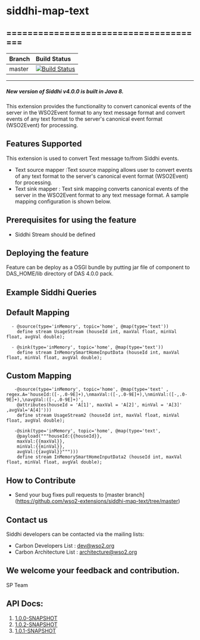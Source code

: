 # siddhi-map-text
======================================
---
|  Branch | Build Status |
| :------ |:------------ | 
| master  | [![Build Status](https://wso2.org/jenkins/view/All%20Builds/job/siddhi/job/siddhi-map-text/badge/icon)](https://wso2.org/jenkins/view/All%20Builds/job/siddhi/job/siddhi-map-text/) |
---
##### New version of Siddhi v4.0.0 is built in Java 8.

This extension provides the functionality to convert canonical events of the server in the WSO2Event format to any text message format
and convert events of any text format to the server's canonical event format (WSO2Event) for processing.

Features Supported
------------------
This extension is used to convert Text message to/from Siddhi events.

  - Text source mapper :Text source mapping allows user to convert events of any text format to the server's canonical event format (WSO2Event) for processing.
  - Text sink mapper : Text sink mapping converts canonical events of the server in the WSO2Event format to any text message format. A sample mapping configuration is shown below.

Prerequisites for using the feature
------------------
  - Siddhi Stream should be defined

Deploying the feature
------------------
   Feature can be deploy as a OSGI bundle by putting jar file of component to DAS_HOME/lib directory of DAS 4.0.0 pack.

Example Siddhi Queries
------------------
Default Mapping
--------------
      - @source(type='inMemory', topic='home', @map(type='text'))
        define stream UsageStream (houseId int, maxVal float, minVal float, avgVal double);

      - @sink(type='inMemory', topic='home', @map(type='text'))
        define stream InMemorySmartHomeInputData (houseId int, maxVal float, minVal float, avgVal double);
Custom Mapping
--------------
       -@source(type='inMemory', topic='home', @map(type='text' , regex.A='houseId:([-,.0-9E]+),\nmaxVal:([-,.0-9E]+),\nminVal:([-,.0-9E]+),\navgVal:([-,.0-9E]+)',
        @attributes(houseId = 'A[1]', maxVal = 'A[2]', minVal = 'A[3]' ,avgVal='A[4]')))
        define stream UsageStream2 (houseId int, maxVal float, minVal float, avgVal double);

       -@sink(type='inMemory', topic='home', @map(type='text',
        @payload("""houseId:{{houseId}},
        maxVal:{{maxVal}},
        minVal:{{minVal}},
        avgVal:{{avgVal}}""")))
        define stream InMemorySmartHomeInputData2 (houseId int, maxVal float, minVal float, avgVal double);

How to Contribute
------------------
   * Send your bug fixes pull requests to [master branch] (https://github.com/wso2-extensions/siddhi-map-text/tree/master)

Contact us
------------------
   Siddhi developers can be contacted via the mailing lists:

   * Carbon Developers List : dev@wso2.org
   * Carbon Architecture List : architecture@wso2.org

We welcome your feedback and contribution.
------------------
SP Team

## API Docs:

1. <a href="./api/1.0.0-SNAPSHOT">1.0.0-SNAPSHOT</a>
1. <a href="./api/1.0.2-SNAPSHOT">1.0.2-SNAPSHOT</a>
1. <a href="./api/1.0.1-SNAPSHOT">1.0.1-SNAPSHOT</a>
